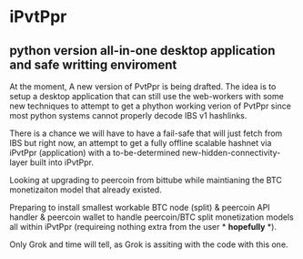# iPvtPpr 
## python version all-in-one desktop application and safe writting enviroment

  At the moment, A new version of PvtPpr is being drafted. The idea is to setup a desktop application that can still use the web-workers with some new techniques to attempt to get a phython working verion of PvtPpr since most python systems cannot properly decode IBS v1 hashlinks. 

  There is a chance we will have to have a fail-safe that will just fetch from IBS but right now, an attempt to get a fully offline scalable hashnet via iPvtPpr (application) with a to-be-determined new-hidden-connectivity-layer built into iPvtPpr.

  Looking at upgrading to peercoin from bittube while maintianing the BTC monetizaiton model that already existed.

  Preparing to install smallest workable BTC node (split) & peercoin API handler & peercoin wallet to handle peercoin/BTC split monetization models all within iPvtPpr (requireing nothing extra from the user * **hopefully** *).

  Only Grok and time will tell, as Grok is assiting with the code with this one.
